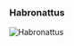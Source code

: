 ### Habronattus
![Habronattus](https://upload.wikimedia.org/wikipedia/commons/4/42/Edwards_Habronattus_brunneus_01.jpg)
